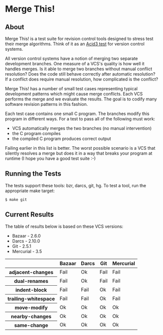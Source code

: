 Merge This!
===========

About
-----

Merge This! is a test suite for revision control tools designed to stress
test their merge algorithms.  Think of it as
an [Acid3 test](http://acid3.acidtests.org/) for version control systems.

All version control systems have a notion of merging two separate
development branches.  One measure of a VCS's quality is how well
it handles merges.  Is it able to merge two branches without manual
conflict resolution?  Does the code still behave correctly after
automatic resolution?  If a conflict does require manual resolution, how
complicated is the conflict?

Merge This! has a number of small test cases representing typical
development patterns which might cause merge conflicts.  Each VCS
performs the merge and we evaluate the results.  The goal is to
codify many software revision patterns in this fashion.

Each test case contains one small C program.  The branches modify
this program in different ways.  For a test to pass all
of the following must work:

  * VCS automatically merges the two branches (no manual intervention)
  * the C program compiles
  * the compiled C program produces correct output

Failing earlier in this list is better.  The worst possible scenario
is a VCS that silently resolves a merge but does it in a way that
breaks your program at runtime (I hope you have a good test suite :-)

Running the Tests
-----------------

The tests support these tools: bzr, darcs, git, hg.  To test a tool,
run the appropriate make target:

    $ make git

Current Results
---------------

The table of results below is based on these VCS versions:

  * Bazaar - 2.6.0
  * Darcs - 2.10.0
  * Git - 2.5.1
  * Mercurial - 3.5

<table>
    <thead>
        <tr>
            <th></th>
            <th>Bazaar</th>
            <th>Darcs</th>
            <th>Git</th>
            <th>Mercurial</th>
        </tr>
    </thead>
    <tbody>
        <tr>
            <th>adjacent-changes</th>
            <td>Fail</td>
            <td>Ok</td>
            <td>Fail</td>
            <td>Fail</td>
        </tr>
        <tr>
            <th>dual-renames</th>
            <td>Fail</td>
            <td>Ok</td>
            <td>Fail</td>
            <td>Fail</td>
        </tr>
        <tr>
            <th>indent-block</th>
            <td>Fail</td>
            <td>Fail</td>
            <td>Ok</td>
            <td>Fail</td>
        </tr>
        <tr>
            <th>trailing-whitespace</th>
            <td>Fail</td>
            <td>Fail</td>
            <td>Ok</td>
            <td>Fail</td>
        </tr>
        <tr>
            <th>move-modify</th>
            <td>Ok</td>
            <td>Ok</td>
            <td>Ok</td>
            <td>Ok</td>
        </tr>
        <tr>
            <th>nearby-changes</th>
            <td>Ok</td>
            <td>Ok</td>
            <td>Ok</td>
            <td>Ok</td>
        </tr>
        <tr>
            <th>same-change</th>
            <td>Ok</td>
            <td>Ok</td>
            <td>Ok</td>
            <td>Ok</td>
        </tr>
    </tbody>
</table>
